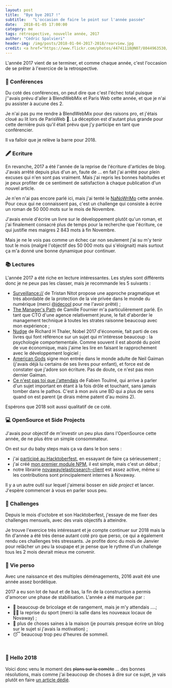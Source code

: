 ```yaml
---
layout: post
title:  "Bye bye 2017 !"
subtitle:   "L'occasion de faire le point sur l'année passée"
date:   2018-01-05 17:00:00
category: me
tags: rétrospective, nouvelle année, 2017
author: "Cédric Spalvieri"
header-img: /img/posts/2018-01-04-2017-2018/rearview.jpg
credit: <a href="https://www.flickr.com/photos/44741118@N07/8044963530/">Derrick Weber - rearview</a>
---
```


L'année 2017 vient de se terminer, et comme chaque année, c'est l'occasion de se prêter à l'exercice de la retrospective.

### 📣 Conférences

Du coté des conférences, on peut dire que c'est l'échec total puisque j''avais prévu d'aller à BlendWebMix et Paris Web cette année, et que je n'ai pu assister à aucune des 2.

Je n'ai pas pu me rendre à BlendWebMix pour des raisons pro, et j'étais cloué au lit lors de ParisWeb 🤒. La déception est d'autant plus grande pour cette dernière puis qu'il était prévu que j'y participe en tant que conférencier.

Il va falloir que je relève la barre pour 2018.

### 🖋 Ecriture

En revanche, 2017 a été l'année de la reprise de l'écriture d'articles de blog.  
J'avais arrêté depuis plus d'un an, faute de ... en fait j'ai arrêté pour plein excuses qui n'en sont pas vraiment. Mais j'ai repris les bonnes habitudes et je peux profiter de ce sentiment de satisfaction à chaque publication d'un nouvel article.

Je n'en n'ai pas encore parlé ici, mais j'ai tenté le [NaNoWriMo](https://nanowrimo.org/) cette année. Pour ceux qui ne connaissent pas, c'est un challenge qui consiste à écrire un roman de 50&nbsp;000 mots sur le mois de Novembre.

J'avais envie d'écrire un livre sur le développement plutôt qu'un roman, et j'ai finalement consacré plus de temps pour la recherche que l'écriture, ce qui justifie mes maigres 2&nbsp;843 mots à fin Novembre.

Mais je ne le vois pas comme un échec car non seulement j'ai su m'y tenir tout le mois (malgré l'objectif des 50&nbsp;000 mots qui s'éloignait) mais surtout ça m'a donné une bonne dynamique pour continuer.

### 📚 Lectures

L'année 2017 a été riche en lecture intéressantes. Les styles sont différents donc je ne peux pas les classer, mais je recommande les 5 suivants :

- [Surveillance://](https://www.amazon.fr/Surveillance-libertés-défi-numériques-comprendre/dp/2915825653/) de Tristan Nitot propose une approche pragmatique et très abordable de la protection de la vie privée dans le monde du numérique (merci [@jdecool](https://twitter.com/jdecool) pour me l'avoir prêté) ;
- [The Manager's Path](https://www.amazon.fr/gp/product/B06XP3GJ7F/) de Camille Fournier m'a particulièrement parlé. En tant que CTO d'une agence relativement jeune, le fait d'aborder le management technique à toutes les strates raisonne beaucoup avec mon expérience ;
- [Nudge](https://www.amazon.fr/gp/product/B009KERBQI/) de Richard H Thaler, Nobel 2017 d'économie, fait parti de ces livres qui font référence sur un sujet qui m'intéresse beaucoup : la psychologie comportementale. Comme souvent il est abordé du point de vue économique, mais j'aime les lire en faisant le rapprochement avec le développement logiciel ;
- [American Gods](https://www.amazon.fr/gp/product/B004YW4L5K/) signe mon entrée dans le monde adulte de Neil Gaiman (j'avais déjà lu certains de ses livres pour enfant), et force est de constater que j'adore son écriture. Pas de doute, ce n'est pas mon dernier Gaiman.
- [Ce n'est pas toi que j'attendais](https://www.amazon.fr/nest-pas-toi-que-jattendais/dp/2756035505) de Fabien Toulmé, qui arrive à parler d'un sujet important en étant à la fois drôle et touchant, sans jamais tomber dans le pathos. C'est à mon avis une BD qui a plus de sens quand on est parent (je dirais même patent d'au moins 2).

Espérons que 2018 soit aussi qualitatif de ce coté.

### 💻 OpenSource et Side Projects

J'avais pour objectif de m'investir un peu plus dans l'OpenSource cette année, de ne plus être un simple consommateur.

On est sur du baby steps mais ça va dans le bon sens :

- j'ai [participé au Hacktoberfest](/opensource/2017/10/30/hacktoberfest), en essayant de faire ça sérieusement ;
- j'ai créé [mon premier module NPM](https://www.npmjs.com/package/npm-script-list), il est simple, mais c'est un début ;
- notre librairie [novaway/elasticsearch-client](https://github.com/novaway/elasticsearch-client) est assez active, même si les contributions sont principalement internes à Novaway.

Il y a un autre outil sur lequel j'aimerai bosser en _side project_ et lancer. J'espère commencer à vous en parler sous peu.

### 🎯 Challenges

Depuis le mois d'octobre et son Hacktoberfest, j'essaye de me fixer des challenges mensuels, avec des vrais objectifs à atteindre.

Je trouve l'exercice très intéressant et je compte continuer sur 2018 mais la fin d'année a été très dense autant coté pro que perso, ce qui a également rendu ces challenges très stressants. Je profite donc du mois de Janvier pour relâcher un peu la soupape et je pense que le rythme d'un challenge tous les 2 mois devrait mieux me convenir.

### 👤 Vie perso

Avec une naissance et des multiples déménagements, 2016 avait été une année assez bordélique.

2017 a eu son lot de haut et de bas, la fin de la construction a permis d'amorcer une phase de stabilisation. L'année a été marquée par :

- 🔨 beaucoup de bricolage et de rangement, mais je m'y attendais ....;
- 🏃‍♂️ la reprise du sport (merci la salle dans les nouveaux locaux de Novaway) ;
- 🌱 plus de choses saines à la maison (je pourrais presque écrire un blog sur le sujet si j'avais la motivation) ;
- 😴 beaucoup trop peu d'heures de sommeil.

&nbsp;

### 👋 Hello 2018

Voici donc venu le moment des <del>plans sur la comète</del> ... des bonnes résolutions, mais comme j'ai beaucoup de choses à dire sur ce sujet, je vais plutôt en faire [un article dédié](../hello-2018).